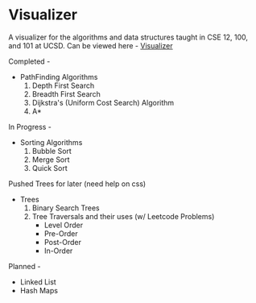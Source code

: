 # Visualizer

A visualizer for the algorithms and data structures taught in CSE 12, 100, and 101 at UCSD.
Can be viewed here - <a href="https://satyam19946.github.io/visualizer/">Visualizer </a>

Completed -

- PathFinding Algorithms
  1. Depth First Search
  2. Breadth First Search
  3. Dijkstra's (Uniform Cost Search) Algorithm
  4. A\*

In Progress -

- Sorting Algorithms
  1. Bubble Sort
  2. Merge Sort
  3. Quick Sort

Pushed Trees for later (need help on css)

- Trees
  1. Binary Search Trees
  2. Tree Traversals and their uses (w/ Leetcode Problems)
     - Level Order
     - Pre-Order
     - Post-Order
     - In-Order

Planned -

- Linked List
- Hash Maps
